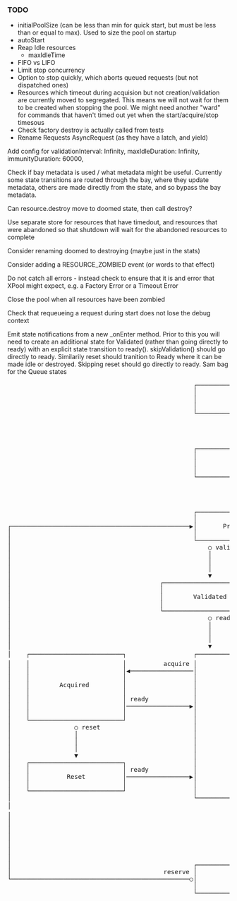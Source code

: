### TODO
- initialPoolSize (can be less than min for quick start, but must be less than or equal to max). Used to size the pool on startup
- autoStart
- Reap Idle resources
  - maxIdleTime
- FIFO vs LIFO
- Limit stop concurrency
- Option to stop quickly, which aborts queued requests (but not dispatched ones)
- Resources which timeout during acquision but not creation/validation are currently moved to segregated. This means we will not wait for them to be created when stopping the pool. We might need another "ward" for commands that haven't timed out yet when the start/acquire/stop timesous
- Check factory destroy is actually called from tests
- Rename Requests AsyncRequest (as they have a latch, and yield)

Add config for
  validationInterval: Infinity,
  maxIdleDuration: Infinity,
  immunityDuration: 60000,

Check if bay metadata is used / what metadata might be useful. Currently some state transitions are routed through the bay, where they update metadata, others are made directly from the state, and so bypass the bay metadata.

Can resource.destroy move to doomed state, then call destroy?

Use separate store for resources that have timedout, and resources that were abandoned so that shutdown will wait for the abandoned resources to complete

Consider renaming doomed to destroying (maybe just in the stats)

Consider adding a RESOURCE_ZOMBIED event (or words to that effect)

Do not catch all errors - instead check to ensure that it is and error that XPool might expect, e.g. a Factory Error or a Timeout Error

Close the pool when all resources have been zombied

Check that requeueing a request during start does not lose the debug context

Emit state notifications from a new _onEnter method. Prior to this you will need to create an additional state for Validated (rather than going directly to ready) with an explicit state transition to ready(). skipValidation() should go directly to ready. Similarily reset should tranition to Ready where it can be made idle or destroyed. Skipping reset should go directly to ready. Sam bag for the Queue states


<pre>
                                                  ┌─────────────────────────┐
                                                  │                         │
                                                  │           New           │
                                                  │                         │
                                                  └─────────────────────────┘
                                                               │ reserve
                                                               │
                                                               │
                                                               ▼
                                                  ┌─────────────────────────┐
                                                  │                         │
                                                  │          Empty          │
                                                  │                         │
                                                  └─────────────────────────┘
                                                               ○ provision
                                                               │
                                                               │
                                                               ▼
                                                  ┌─────────────────────────┐
                                                  │                         │
┌────────────────────────────────────────────────▶│       Provisioned       │
│                                                 │                         │
│                                                 └─────────────────────────┘
│                                                     ○ validate        │ ready
│                                                     │                 │
│                                                     │                 │
│                                                     │                 │                       ┌──────────────────────────────────────────────────────────────────────────────────┐
│                                                     ▼                 │                       │                                                                                  │
│                                        ┌─────────────────────────┐    │                       │                           Empty, Provisioned, Acquired                           │
│                                        │                         │    │                       │                                                                                  │
│                                        │        Validated        │    │                       └──────────────────────────────────────────────────────────────────────────────────┘
│                                        │                         │    │                                    │ timeout                    │ error                     │ abandon
│                                        └─────────────────────────┘    │                                    │                            │                           │
│                                                     ○ ready           │                                    │                            │                           │
│                                                     │                 │                                    │                            │                           │
│                                                     │                 │                                    ▼                            │                           ▼
│                                                     │                 │                       ┌─────────────────────────┐               │              ┌─────────────────────────┐
│                                                     ▼                 ▼                       │                         │               │              │                         │
│    ┌─────────────────────────┐                  ┌─────────────────────────┐                   │   Segregated &#x231B;   │               │              │   Abandoned &#x231B;    │
│    │                         │          acquire │                         │                   │                         │               │              │                         │
│    │                         │◀─────────────────│                         │                   └─────────────────────────┘               │              └─────────────────────────┘
│    │                         │                  │                         │                                │ destroy                    │                           │ destroy
│    │        Acquired         │                  │                         │                                │                            │                           │
│    │                         │                  │                         │                                │                            │                           │
│    │                         │ ready            │                         │                                │                            │                           │
│    │                         │─────────────────▶│                         │                                ▼                            ▼                           ▼
│    │                         │                  │                         │                   ┌──────────────────────────────────────────────────────────────────────────────────┐
│    └─────────────────────────┘                  │                         │ destroy           │                                                                                  │
│                 ○ reset                         │          Ready          │──────────────────▶│                                      Doomed                                      │
│                 │                               │                         │                   │                                                                                  │
│                 │                               │                         │                   └──────────────────────────────────────────────────────────────────────────────────┘
│                 │                               │                         │                                ○ success                   │ timeout                    │ error
│                 ▼                               │                         │                                │                           │                            │
│    ┌─────────────────────────┐                  │                         │                                │                           │                            │
│    │                         │ ready            │                         │                                │                           │                            │
│    │          Reset          │─────────────────▶│                         │                                │                           │                            │
│    │                         │                  │                         │                                │                           ▼                            │
│    └─────────────────────────┘                  │                         │                                │              ┌─────────────────────────┐               │
│                                                 └─────────────────────────┘                                │      success │                         │ error         │
│                                                              │ release                                     │◀─────────────│   Segregated &#x231B;   │─────────────▶ │
│                                                              │                                             │              │                         │               │
│                                                              │                                             │              └─────────────────────────┘               │
│                                                              │                                             │                                                        │
│                                                              │                                             │                                                        │
│                                                              │                                             │                                                        │
│                                                              │                                             │                                                        │
│                                                              ▼                                             ▼                                                        ▼
│                                                 ┌─────────────────────────┐                   ╔═════════════════════════╗                              ╔═════════════════════════╗
│                                         reserve │                         │                   ║                         ║                              ║                         ║
└────────────────────────────────────────────────○│          Idle           │                   ║        Destroyed        ║                              ║         Zombie          ║
                                                  │                         │                   ║                         ║                              ║                         ║
                                                  └─────────────────────────┘                   ╚═════════════════════════╝                              ╚═════════════════════════╝
                                                </pre>
